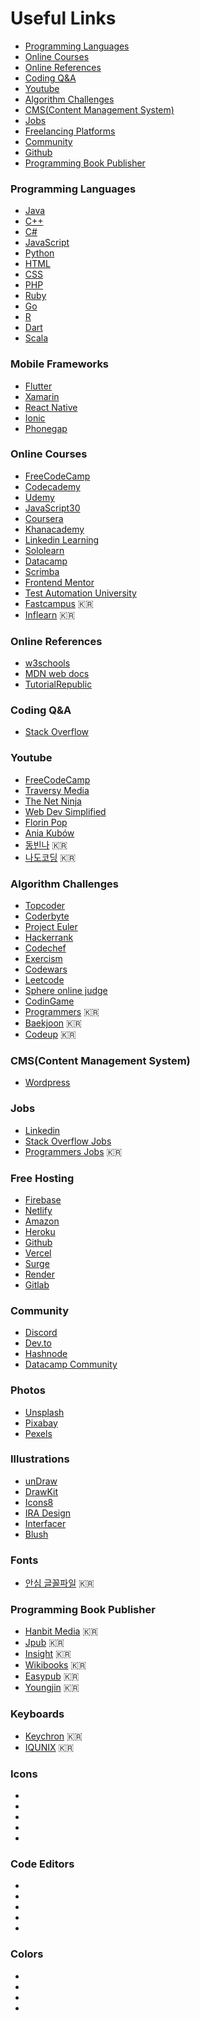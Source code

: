 # Useful Links
* [Programming Languages](#programming-languages)
* [Online Courses](#online-courses)
* [Online References](#online-references)
* [Coding Q&A](#coding-qa)
* [Youtube](#youtube)
* [Algorithm Challenges](#algorithm-challenges)
* [CMS(Content Management System)](#cmscontent-management-system)
* [Jobs](#jobs)
* [Freelancing Platforms](/freelance/README.md)
* [Community](#community)
* [Github](https://github.com/Hyuk/useful-links/edit/master/github/README.md)
* [Programming Book Publisher](#programming-book-publisher)

### Programming Languages
* [Java](https://docs.oracle.com/javase/7/docs/api/)
* [C++](https://isocpp.org/)
* [C#](https://docs.microsoft.com/ko-kr/dotnet/csharp/)
* [JavaScript](https://github.com/Hyuk/useful-links/edit/master/javascript/README.md)
* [Python](https://github.com/Hyuk/useful-links/edit/master/python/README.md)
* [HTML]()
* [CSS]()
* [PHP](https://www.php.net/)
* [Ruby](https://www.ruby-lang.org/en/)
* [Go](https://golang.org/)
* [R](https://www.r-project.org/)
* [Dart](https://dart.dev/)
* [Scala](https://www.scala-lang.org/)

### Mobile Frameworks
* [Flutter](https://flutter.dev/)
* [Xamarin](https://dotnet.microsoft.com/apps/xamarin)
* [React Native](https://reactnative.dev/)
* [Ionic](https://ionicframework.com/)
* [Phonegap](https://phonegap.com/)

### Online Courses
* [FreeCodeCamp](https://www.freecodecamp.org/)
* [Codecademy](https://www.codecademy.com/)
* [Udemy](https://www.udemy.com/)
* [JavaScript30](https://javascript30.com/)
* [Coursera](https://www.coursera.org/)
* [Khanacademy](https://www.khanacademy.org/)
* [Linkedin Learning](https://www.linkedin.com/learning/me)
* [Sololearn](https://www.sololearn.com/)
* [Datacamp](https://www.datacamp.com/)
* [Scrimba](https://scrimba.com/)
* [Frontend Mentor](https://www.frontendmentor.io/)
* [Test Automation University](https://testautomationu.applitools.com/)
* [Fastcampus](https://fastcampus.co.kr/) :kr:
* [Inflearn](https://www.inflearn.com/) :kr:

### Online References
* [w3schools](https://www.w3schools.com/)
* [MDN web docs](https://developer.mozilla.org/)
* [TutorialRepublic](https://www.tutorialrepublic.com/)

### Coding Q&A
* [Stack Overflow](https://stackoverflow.com/)

### Youtube
* [FreeCodeCamp](https://www.youtube.com/channel/UC8butISFwT-Wl7EV0hUK0BQ)
* [Traversy Media](https://www.youtube.com/channel/UC29ju8bIPH5as8OGnQzwJyA)
* [The Net Ninja](https://www.youtube.com/channel/UCW5YeuERMmlnqo4oq8vwUpg)
* [Web Dev Simplified](https://www.youtube.com/channel/UCFbNIlppjAuEX4znoulh0Cw)
* [Florin Pop](https://www.youtube.com/channel/UCeU-1X402kT-JlLdAitxSMA)
* [Ania Kubów](https://www.youtube.com/channel/UC5DNytAJ6_FISueUfzZCVsw)
* [동빈나](https://www.youtube.com/channel/UChflhu32f5EUHlY7_SetNWw) :kr:
* [나도코딩](https://www.youtube.com/channel/UC7iAOLiALt2rtMVAWWl4pnw) :kr:

### Algorithm Challenges
* [Topcoder](https://www.topcoder.com/challenges)
* [Coderbyte](https://coderbyte.com/)
* [Project Euler](https://projecteuler.net/)
* [Hackerrank](https://www.hackerrank.com/)
* [Codechef](https://www.codechef.com/)
* [Exercism](https://exercism.io/)
* [Codewars](https://www.codewars.com/)
* [Leetcode](https://leetcode.com/)
* [Sphere online judge](https://www.spoj.com/)
* [CodinGame](https://www.codingame.com/start)
* [Programmers](https://programmers.co.kr/) :kr:
* [Baekjoon](https://www.acmicpc.net/) :kr:
* [Codeup](https://codeup.kr/) :kr:

### CMS(Content Management System)
* [Wordpress](https://wordpress.com/)

### Jobs
* [Linkedin](https://www.linkedin.com/)
* [Stack Overflow Jobs](https://stackoverflow.com/jobs)
* [Programmers Jobs](https://programmers.co.kr/job) :kr:

### Free Hosting
* [Firebase](https://firebase.google.com/)
* [Netlify](https://www.netlify.com/)
* [Amazon](https://aws.amazon.com/)
* [Heroku](https://www.heroku.com/)
* [Github](https://pages.github.com/)
* [Vercel](https://vercel.com/)
* [Surge](https://surge.sh/)
* [Render](https://render.com/)
* [Gitlab](https://docs.gitlab.com/ee/user/project/pages/)

### Community
* [Discord](https://discord.com/)
* [Dev.to](https://dev.to/)
* [Hashnode](https://hashnode.com/)
* [Datacamp Community](https://www.datacamp.com/community)

### Photos
* [Unsplash](https://unsplash.com/)
* [Pixabay](https://pixabay.com/)
* [Pexels](https://www.pexels.com/)

### Illustrations
* [unDraw](https://undraw.co/illustrations)
* [DrawKit](https://www.drawkit.io/)
* [Icons8](https://icons8.com/illustrations)
* [IRA Design](https://iradesign.io/)
* [Interfacer](https://interfacer.xyz/)
* [Blush](https://blush.design/)

### Fonts
* [안심 글꼴파일](https://gongu.copyright.or.kr/freeFontEvent.html) :kr:

### Programming Book Publisher
* [Hanbit Media](https://www.hanbit.co.kr/media/) :kr:
* [Jpub](https://jpub.tistory.com/) :kr:
* [Insight](http://ebook.insightbook.co.kr/) :kr:
* [Wikibooks](https://wikibook.co.kr/) :kr:
* [Easypub](http://www.easyspub.co.kr/) :kr:
* [Youngjin](https://www.youngjin.com/) :kr:

### Keyboards
* [Keychron](http://keychron.kr/) :kr:
* [IQUNIX](http://iqunix.kr/) :kr:

### Icons
* []()
* []()
* []()
* []()
* []()

### Code Editors
* []()
* []()
* []()
* []()
* []()


### Colors
* []()
* []()
* []()
* []()
